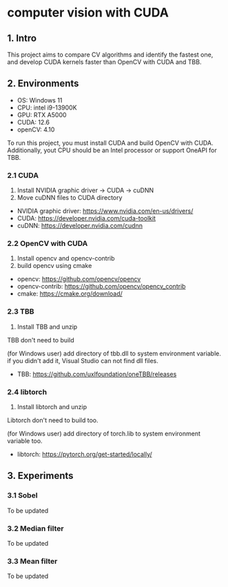 # computer vision with CUDA

## 1. Intro
This project aims to compare CV algorithms and identify the fastest one,
and develop CUDA kernels faster than OpenCV with CUDA and TBB.

## 2. Environments
- OS: Windows 11
- CPU: intel i9-13900K
- GPU: RTX A5000
- CUDA: 12.6
- openCV: 4.10

To run this project, you must install CUDA and build OpenCV with CUDA.
Additionally, yout CPU should be an Intel processor or support OneAPI for TBB.

### 2.1 CUDA
1. Install NVIDIA graphic driver -> CUDA -> cuDNN
2. Move cuDNN files to CUDA directory

* NVIDIA graphic driver: https://www.nvidia.com/en-us/drivers/
* CUDA: https://developer.nvidia.com/cuda-toolkit
* cuDNN: https://developer.nvidia.com/cudnn

### 2.2 OpenCV with CUDA
1. Install opencv and opencv-contrib
2. build opencv using cmake

* opencv: https://github.com/opencv/opencv
* opencv-contrib: https://github.com/opencv/opencv_contrib
* cmake: https://cmake.org/download/

### 2.3 TBB
1. Install TBB and unzip

TBB don't need to build

(for Windows user) add directory of tbb.dll to system environment variable. if you didn't add it, Visual Studio can not find dll files.

* TBB: https://github.com/uxlfoundation/oneTBB/releases

### 2.4 libtorch
1. Install libtorch and unzip

Libtorch don't need to build too.

(for Windows user) add directory of torch.lib to system environment variable too.

* libtorch: https://pytorch.org/get-started/locally/

## 3. Experiments

### 3.1 Sobel
To be updated

### 3.2 Median filter
To be updated

### 3.3 Mean filter
To be updated